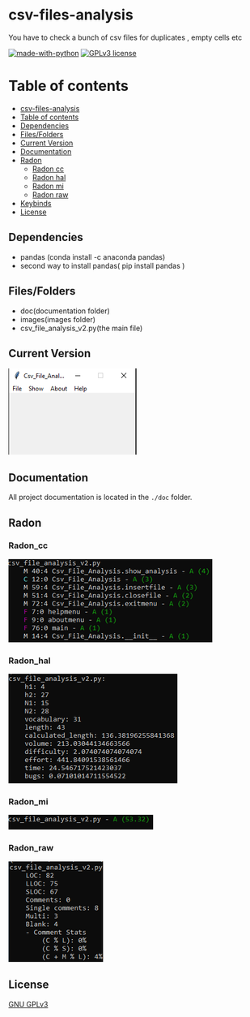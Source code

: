 # csv-files-analysis
You have to check a bunch of csv files for duplicates , empty cells etc

[![made-with-python](https://img.shields.io/badge/Made%20with-Python-1f425f.svg)](https://www.python.org/) [![GPLv3 license](https://img.shields.io/badge/License-GPLv3-blue.svg)](http://perso.crans.org/besson/LICENSE.html)


# Table of contents

<!--ts-->
  * [csv-files-analysis](#csv-files-analysis)
  * [Table of contents](#Table_of_contents)
  * [Dependencies](#Dependencies)
  * [Files/Folders](#Files/Folders)
  * [Current Version](#Current_Version)
  * [Documentation](#Documentation)
  * [Radon](#Radon)
    * [Radon cc](#Radon_cc)
    * [Radon hal](#Radon_hal)
    * [Radon mi](#Radon_mi)
    * [Radon raw](#Radon_raw)
  * [Keybinds](#Keybinds)
  * [License](#License)
<!--ts-->



## Dependencies

 <ul>
  <li> pandas (conda install -c anaconda pandas) </li>
  <li> second way to install pandas( pip install pandas ) </li>
</ul>

## Files/Folders

<ul>
 <li> doc(documentation folder) </li>
 <li> images(images folder) </li>
 <li> csv_file_analysis_v2.py(the main file) </li>
</ul>


## Current Version

<p><img src ="images/version image.png" title = "csv file analysis Version Image"/> </p>


## Documentation

All project documentation is located in the `./doc`  folder.

## Radon

### Radon_cc

<p><img src="images/radon cc.png" title = "Radon cc"/></p>

### Radon_hal

<p><img src="images/radon hal.png" title="Radon hal"/></p>

### Radon_mi

<p><img src="images/radon mi.png" title="Radon mi"/></p>

### Radon_raw

<p><img src="images/radon raw.png" title="Radon raw"/></p>


## License

[GNU GPLv3](https://choosealicense.com/licenses/gpl-3.0/)